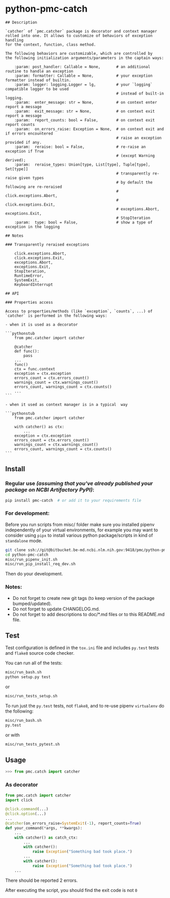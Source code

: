 # python-pmc-catch

    ## Description

    `catcher` of `pmc.catcher` package is decorator and context manager
    rolled into one. It allows to customize of behaviors of exception handling
    for the context, function, class method.

    The following behaviors are customizable, which are controlled by
    the following initialization arguments/parameters in the captain ways:

        :param: post_handler: Callable = None,       # an additional routine to handle an exception
        :param: formatter: Callable = None,          # your exception formatter instead of builtin.
        :param: logger: logging.Logger = lg,         # your `logging` compatible logger to be used
                                                     # instead of built-in logging.
        :param:  enter_message: str = None,          # on context enter report a message
        :param:  exit_message: str = None,           # on context exit report a message
        :param:  report_counts: bool = False,        # on context exit report counts
        :param:  on_errors_raise: Exception = None,  # on context exit and if errors encountered
                                                     # raise an exception provided if any.
        :param:  reraise: bool = False,              # re-raise an exception if True
                                                     # (except Warning derived);
        :param:  reraise_types: Union[type, List[type], Tuple[type], Set[type]]
                                                     # transparently re-raise given types
                                                     # by default the following are re-reraised
                                                     # click.exceptions.Abort,
                                                     # click.exceptions.Exit,
                                                     # exceptions.Abort, exceptions.Exit,
                                                     # StopIteration
        :param:  type: bool = False,                 # show a type of exception in the logging

    ## Notes

    ### Transparently reraised exceptions

        click.exceptions.Abort,
        click.exceptions.Exit,
        exceptions.Abort,
        exceptions.Exit,
        StopIteration,
        RuntimeError,
        SystemExit,
        KeyboardInterrupt

    ## API

    ### Properties access

    Access to properties/methods (like `exception`, `counts`, ...) of
    `catcher` is performed in the following ways:

    - when it is used as a decorator

    ```pythonstub
        from pmc.catcher import catcher

        @catcher
        def func():
            pass
        ...
        func()
        ctx = func.context
        exception = ctx.exception
        errors_count = ctx.errors_count()
        warnings_count = ctx.warnings_count()
        errors_count, warnings_count = ctx.counts()
        ...
    ```

    - when it used as context manager is in a typical  way

    ```pythonstub
        from pmc.catcher import catcher

        with catcher() as ctx:
            ...
        exception = ctx.exception
        errors_count = ctx.errors_count()
        warnings_count = ctx.warnings_count()
        errors_count, warnings_count = ctx.counts()
    ```

## Install

### Regular use _(assuming that you've already published your package on NCBI Artifactory PyPI)_:

```sh
pip install pmc-catch  # or add it to your requirements file
```

### For development:

Before you run scripts from misc/ folder make sure you 
installed pipenv independently of your virtual environments, 
for example you may want to consider using `pipx` 
to install various python package/scripts in kind 
of `standalone` mode.

```sh
git clone ssh://git@bitbucket.be-md.ncbi.nlm.nih.gov:9418/pmc/python-pmc-catch.git
cd python-pmc-catch
misc/run_pipenv_init.sh 
misc/run_pip_install_req_dev.sh 
```

Then do your development. 

### Notes:

- Do not forget to create new git tags
(to keep version of the package bumped/updated). 
- Do not forget to update CHANGELOG.md. 
- Do not forget to add descriptions to doc/*.md files or to this README.md file. 

## Test

Test configuration is defined in the `tox.ini` file and includes
`py.test` tests and `flake8` source code checker.

You can run all of the tests:

```sh
misc/run_bash.sh
python setup.py test
```

or 

```sh
misc/run_tests_setup.sh
```


To run just the `py.test` tests, not `flake8`, and to re-use pipenv `virtualenv` do the following:

```sh
misc/run_bash.sh
py.test
```

or with 

```sh
misc/run_tests_pytest.sh
```


## Usage

```python
>>> from pmc.catch import catcher

```

### As decorator

```python
from pmc.catch import catcher
import click

@click.command(...)
@click.option(...)
...
@catcher(on_errors_raise=SystemExit(-1), report_counts=True)
def your_command(*args, **kwargs):
    ...
    with catcher() as catch_ctx:
        ...
        with catcher():
            raise Exception("Something bad took place.")             
        ...
        with catcher():
            raise Exception("Something bad took place.")             
    ...
```
There should be reported 2 errors.

After executing the script, you should find the exit code is not `0`